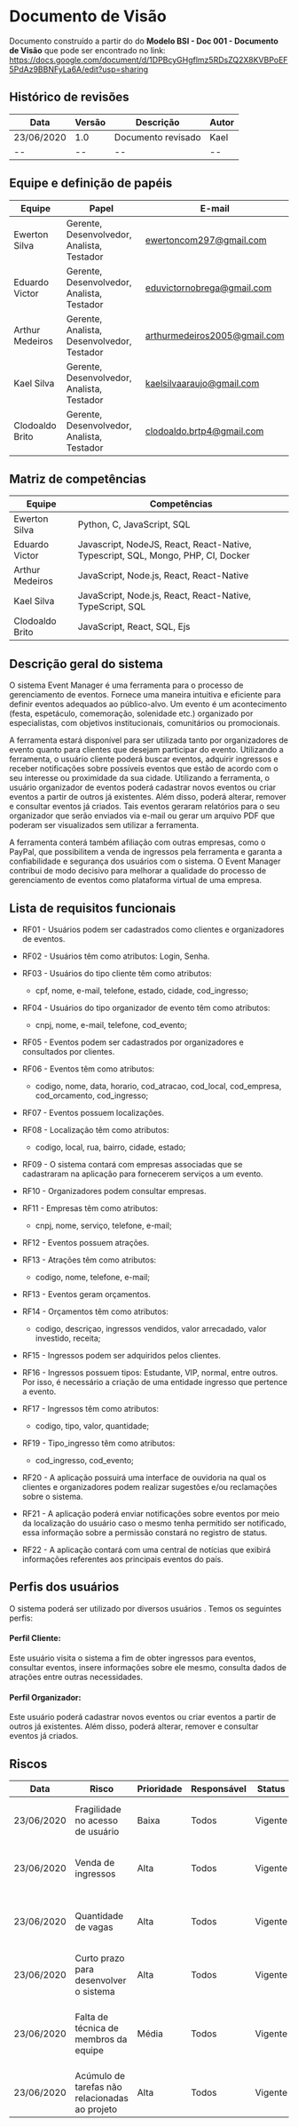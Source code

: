 # Documento de Visão

Documento construído a partir do do **Modelo BSI - Doc 001 - Documento de Visão** que pode ser encontrado no 
link: https://docs.google.com/document/d/1DPBcyGHgflmz5RDsZQ2X8KVBPoEF5PdAz9BBNFyLa6A/edit?usp=sharing

## Histórico de revisões

| Data       | Versão | Descrição          | Autor |
| ---------- | ------ | ------------------ | ----- |
| 23/06/2020 | 1.0    | Documento revisado | Kael  |
| --         | --     | --                 | --    |

## Equipe e definição de papéis

| Equipe          | Papel                                      | E-mail                       |
| --------------- | ------------------------------------------ | ---------------------------- |
| Ewerton Silva   | Gerente, Desenvolvedor, Analista, Testador | ewertoncom297@gmail.com      |
| Eduardo Victor  | Gerente, Desenvolvedor, Analista, Testador | eduvictornobrega@gmail.com   |
| Arthur Medeiros | Gerente, Analista, Desenvolvedor, Testador | arthurmedeiros2005@gmail.com |
| Kael Silva      | Gerente, Desenvolvedor, Analista, Testador | kaelsilvaaraujo@gmail.com    |
| Clodoaldo Brito | Gerente, Desenvolvedor, Analista, Testador | clodoaldo.brtp4@gmail.com    |

## Matriz de competências


| Equipe          | Competências                                                                     |
| --------------- | -------------------------------------------------------------------------------- |
| Ewerton Silva   | Python, C, JavaScript, SQL
| Eduardo Victor  | Javascript, NodeJS, React, React-Native, Typescript, SQL, Mongo, PHP, CI, Docker |
| Arthur Medeiros | JavaScript, Node.js, React, React-Native
| Kael Silva      | JavaScript, Node.js, React, React-Native, TypeScript, SQL                        |
| Clodoaldo Brito | JavaScript, React, SQL, Ejs                                                      |


## Descrição geral do sistema

O sistema Event Manager é uma ferramenta para o processo de gerenciamento de
eventos. Fornece uma maneira intuitiva e eficiente para definir eventos adequados ao
público-alvo. Um evento é um acontecimento (festa, espetáculo, comemoração, solenidade
etc.) organizado por especialistas, com objetivos institucionais, comunitários ou
promocionais.

A ferramenta estará disponível para ser utilizada tanto por organizadores de evento
quanto para clientes que desejam participar do evento.
Utilizando a ferramenta, o usuário cliente poderá buscar eventos, adquirir ingressos e receber notificações sobre possíveis eventos que estão de acordo com o seu interesse ou proximidade da sua cidade.
Utilizando a ferramenta, o usuário organizador de eventos poderá cadastrar novos
eventos ou criar eventos a partir de outros já existentes. Além disso, poderá alterar, remover
e consultar eventos já criados. Tais eventos geraram relatórios para o seu organizador que
serão enviados via e-mail ou gerar um arquivo PDF que poderam ser visualizados sem utilizar
a ferramenta.

A ferramenta conterá também afiliação com outras empresas, como o PayPal, que
possibilitem a venda de ingressos pela ferramenta e garanta a confiabilidade e segurança
dos usuários com o sistema. O Event Manager contribui de modo decisivo para melhorar a
qualidade do processo de gerenciamento de eventos como plataforma virtual de uma
empresa.

## Lista de requisitos funcionais

* RF01 - Usuários podem ser cadastrados como clientes e organizadores de eventos.

* RF02 - Usuários têm como atributos: Login, Senha.

* RF03 - Usuários do tipo cliente têm como atributos:
   
    * cpf, nome, e-mail, telefone, estado, cidade, cod_ingresso;  
    
* RF04 - Usuários do tipo organizador de evento têm como atributos:
   
    * cnpj, nome, e-mail, telefone, cod_evento;  
    
* RF05 - Eventos podem ser cadastrados por organizadores e consultados por clientes.

* RF06 - Eventos têm como atributos:
   
    * codigo, nome, data, horario, cod_atracao, cod_local, cod_empresa, cod_orcamento, cod_ingresso;
    
* RF07 - Eventos possuem localizações.

* RF08 - Localização têm como atributos:
   
    * codigo, local, rua, bairro, cidade, estado;
    
* RF09 - O sistema contará com empresas associadas que se cadastraram na aplicação para fornecerem serviços a um evento.

* RF10 - Organizadores podem consultar empresas.

* RF11 - Empresas têm como atributos:
   
    * cnpj, nome, serviço, telefone, e-mail;
    
* RF12 - Eventos possuem atrações.

* RF13 - Atrações têm como atributos:
   
    * codigo, nome, telefone, e-mail;

* RF13 - Eventos geram orçamentos.

* RF14 - Orçamentos têm como atributos:
   
    * codigo, descriçao, ingressos vendidos, valor arrecadado, valor investido, receita;   

* RF15 - Ingressos podem ser adquiridos pelos clientes.

* RF16 - Ingressos possuem tipos: Estudante, VIP, normal, entre outros. Por isso, é necessário a criação de uma entidade ingresso que pertence a evento. 

* RF17 - Ingressos têm como atributos:
   
    * codigo, tipo, valor, quantidade;

* RF19 - Tipo_ingresso têm como atributos:
   
     * cod_ingresso, cod_evento;
     
* RF20 - A aplicação possuirá uma interface de ouvidoria na qual os clientes e organizadores podem realizar sugestões e/ou
reclamações sobre o sistema.

* RF21 - A aplicação poderá enviar notificações sobre eventos por meio da localização do usuário caso o mesmo tenha permitido
ser notificado, essa informação sobre a permissão constará no registro de status.

* RF22 - A aplicação contará com uma central de notícias que exibirá informações referentes aos principais eventos do país.

## Perfis dos usuários
O sistema poderá ser utilizado por diversos usuários . Temos os seguintes perfis:  
#### Perfil Cliente:  
   Este usuário visita o sistema a fim de obter ingressos para eventos, consultar eventos, insere informações sobre ele mesmo, consulta dados de atrações entre outras necessidades.
#### Perfil Organizador:  
   Este usuário poderá cadastrar novos eventos ou criar eventos a partir de outros já existentes. Além disso, poderá alterar, remover e consultar eventos já criados.


## Riscos
| Data       | Risco                                          | Prioridade | Responsável | Status  | Providência/Solução                                                                                |
| ---------- | ---------------------------------------------- | ---------- | ----------- | ------- | -------------------------------------------------------------------------------------------------- |
| 23/06/2020 | Fragilidade no acesso de usuário               | Baixa      | Todos       | Vigente | Criação da entidade usuário que possui os atributos login e senha                                  |
| 23/06/2020 | Venda de ingressos                             | Alta       | Todos       | Vigente | Realizar testes até que o sistema esteja funcionando corretamente                                  |
| 23/06/2020 | Quantidade de vagas                            | Alta       | Todos       | Vigente | Realizar testes e certificar que a contagem de vagas esteja implementada corretamente              |
| 23/06/2020 | Curto prazo para desenvolver o sistema         | Alta       | Todos       | Vigente | Antecipar desenvolvimento                                                                          |
| 23/06/2020 | Falta de técnica de membros da equipe          | Média      | Todos       | Vigente | Estudar, praticar e buscar ajuda com membros da equipe mais experientes nas ferramentas utilizadas |
| 23/06/2020 | Acúmulo de tarefas não relacionadas ao projeto | Alta       | Todos       | Vigente | Buscar diminuir número de tarefas antecipadamente                                                  |
